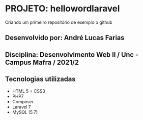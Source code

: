 # **PROJETO: hellowordlaravel**
Criando um primeiro repositório de exemplo o github

## Desenvolvido por: André Lucas Farias
## Disciplina: Desenvolvimento Web II / Unc - Campus Mafra / 2021/2

## **Tecnologias utilizadas**
* HTML 5 + CSS3
* PHP7
* Composer
* Laravel 7
* MySQL (5.7)
